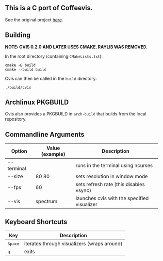## This is a C port of Coffeevis.

See the original project [here](https://github.com/khoidauminh/coffeevis_rs).

## Building

**NOTE: CVIS 0.2.0 AND LATER USES CMAKE. RAYLIB WAS REMOVED.**

In the root directory (containing `CMakeLists.txt`):

```
cmake -B build
cmake --build build
```

Cvis can then be called in the `build` directory:

```
./build/cvis
```

## Archlinux PKGBUILD

Cvis also provides a PKGBUILD in `arch-build` that builds from the local repository.

## Commandline Arguments

| Option | Value (example) | Description |
| ------ | ------ | ------ |
| \--terminal | | runs in the terminal using ncurses |
| \--size | 80 80 | sets resolution in window mode |
| \--fps | 60 | sets refresh rate (this disables vsync) |
| \--vis | spectrum | launches cvis with the specified visualizer |

## Keyboard Shortcuts

|  Key | Description |
| ------ | ------ |
| <kbd>Space</kbd> | iterates through visualizers (wraps around) |
| <kbd>q</kbd> | exits |
